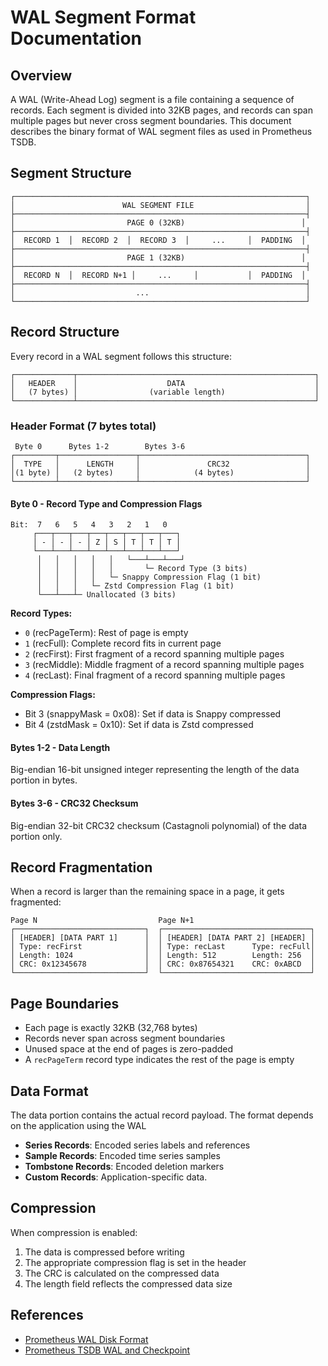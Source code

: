# WAL Segment Format Documentation

## Overview

A WAL (Write-Ahead Log) segment is a file containing a sequence of records. Each segment is divided into 32KB pages, and records can span multiple pages but never cross segment boundaries. This document describes the binary format of WAL segment files as used in Prometheus TSDB.

## Segment Structure

```
┌─────────────────────────────────────────────────────────────────┐
│                        WAL SEGMENT FILE                         │
├─────────────────────────────────────────────────────────────────┤
│                         PAGE 0 (32KB)                          │
├─────────────────────────────────────────────────────────────────┤
│  RECORD 1  │  RECORD 2  │  RECORD 3  │     ...     │  PADDING  │
├─────────────────────────────────────────────────────────────────┤
│                         PAGE 1 (32KB)                          │
├─────────────────────────────────────────────────────────────────┤
│  RECORD N  │  RECORD N+1 │     ...     │           │  PADDING  │
├─────────────────────────────────────────────────────────────────┤
│                           ...                                   │
└─────────────────────────────────────────────────────────────────┘
```

## Record Structure

Every record in a WAL segment follows this structure:

```
┌─────────────┬─────────────────────────────────────────────────────┐
│   HEADER    │                    DATA                             │
│   (7 bytes) │                (variable length)                    │
└─────────────┴─────────────────────────────────────────────────────┘
```

### Header Format (7 bytes total)

```
 Byte 0      Bytes 1-2        Bytes 3-6
┌─────────┬─────────────────┬─────────────────────────────────────┐
│  TYPE   │      LENGTH     │               CRC32                 │
│(1 byte) │   (2 bytes)     │            (4 bytes)                │
└─────────┴─────────────────┴─────────────────────────────────────┘
```

#### Byte 0 - Record Type and Compression Flags

```
Bit:  7   6   5   4   3   2   1   0
     ┌───┬───┬───┬───┬───┬───┬───┬───┐
     │ - │ - │ - │ Z │ S │ T │ T │ T │
     └───┴───┴───┴───┴───┴───┴───┴───┘
      │   │   │   │   │   └───┴───┴───┘
      │   │   │   │   │       └─ Record Type (3 bits)
      │   │   │   │   └─ Snappy Compression Flag (1 bit)
      │   │   │   └─ Zstd Compression Flag (1 bit)  
      └───┴───┴─ Unallocated (3 bits)
```

**Record Types:**
- `0` (recPageTerm): Rest of page is empty
- `1` (recFull): Complete record fits in current page
- `2` (recFirst): First fragment of a record spanning multiple pages
- `3` (recMiddle): Middle fragment of a record spanning multiple pages
- `4` (recLast): Final fragment of a record spanning multiple pages

**Compression Flags:**
- Bit 3 (snappyMask = 0x08): Set if data is Snappy compressed
- Bit 4 (zstdMask = 0x10): Set if data is Zstd compressed

#### Bytes 1-2 - Data Length
Big-endian 16-bit unsigned integer representing the length of the data portion in bytes.

#### Bytes 3-6 - CRC32 Checksum
Big-endian 32-bit CRC32 checksum (Castagnoli polynomial) of the data portion only.

## Record Fragmentation

When a record is larger than the remaining space in a page, it gets fragmented:

```
Page N                           Page N+1
┌─────────────────────────────┐  ┌─────────────────────────────────┐
│ [HEADER] [DATA PART 1]      │  │ [HEADER] [DATA PART 2] [HEADER] │
│ Type: recFirst              │  │ Type: recLast      Type: recFull│
│ Length: 1024                │  │ Length: 512        Length: 256  │
│ CRC: 0x12345678             │  │ CRC: 0x87654321    CRC: 0xABCD  │
└─────────────────────────────┘  └─────────────────────────────────┘
```

## Page Boundaries

- Each page is exactly 32KB (32,768 bytes)
- Records never span across segment boundaries
- Unused space at the end of pages is zero-padded
- A `recPageTerm` record type indicates the rest of the page is empty

## Data Format

The data portion contains the actual record payload. The format depends on the application using the WAL
- **Series Records**: Encoded series labels and references
- **Sample Records**: Encoded time series samples  
- **Tombstone Records**: Encoded deletion markers
- **Custom Records**: Application-specific data.

## Compression

When compression is enabled:
1. The data is compressed before writing
2. The appropriate compression flag is set in the header
3. The CRC is calculated on the compressed data
4. The length field reflects the compressed data size


## References

- [Prometheus WAL Disk Format](https://github.com/prometheus/prometheus/blob/main/tsdb/docs/format/wal.md)
- [Prometheus TSDB WAL and Checkpoint](https://ganeshvernekar.com/blog/prometheus-tsdb-wal-and-checkpoint/)